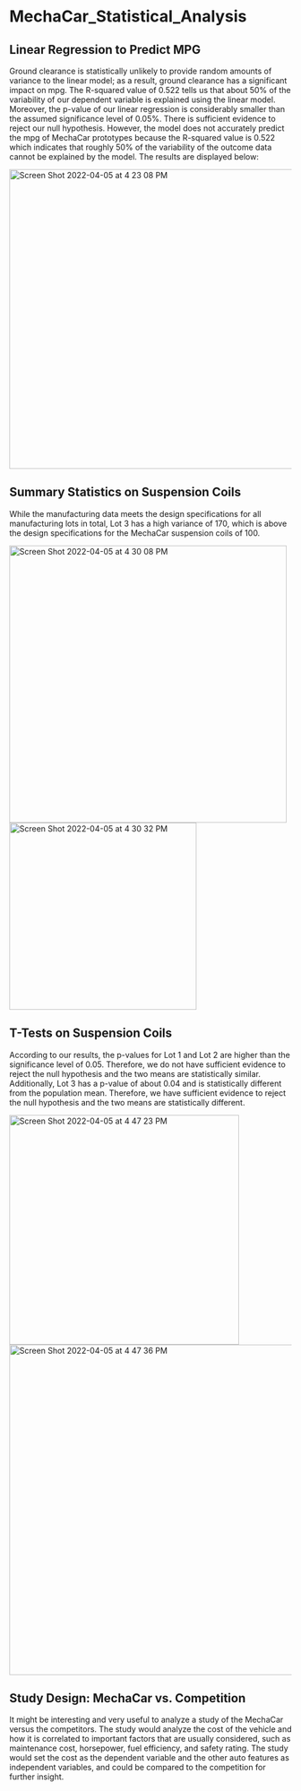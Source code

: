 # MechaCar_Statistical_Analysis

## Linear Regression to Predict MPG
Ground clearance is statistically unlikely to provide random amounts of variance to the linear model; as a result, ground clearance has a significant impact on mpg. The R-squared value of 0.522 tells us that about 50% of the variability of our dependent variable is explained using the linear model. Moreover, the p-value of our linear regression is considerably smaller than the assumed significance level of 0.05%. There is sufficient evidence to reject our null hypothesis. However, the model does not accurately predict the mpg of MechaCar prototypes because the R-squared value is 0.522 which indicates that roughly 50% of the variability of the outcome data cannot be explained by the model. The results are displayed below:

<img width="535" alt="Screen Shot 2022-04-05 at 4 23 08 PM" src="https://user-images.githubusercontent.com/92702922/161851944-f97e6347-6e79-4564-bed3-73a8c248ecad.png">

## Summary Statistics on Suspension Coils
While the manufacturing data meets the design specifications for all manufacturing lots in total, Lot 3 has a high variance of 170, which is above the design specifications for the MechaCar suspension coils of 100.

<img width="495" alt="Screen Shot 2022-04-05 at 4 30 08 PM" src="https://user-images.githubusercontent.com/92702922/161852972-2654d76a-6545-48e4-8a8d-9129fc86318e.png">
<img width="334" alt="Screen Shot 2022-04-05 at 4 30 32 PM" src="https://user-images.githubusercontent.com/92702922/161853023-cad82d77-3402-4356-98dd-6c524a86c5a3.png">

## T-Tests on Suspension Coils
According to our results, the p-values for Lot 1 and Lot 2 are higher than the significance level of 0.05. Therefore, we do not have sufficient evidence to reject the null hypothesis and the two means are statistically similar. Additionally, Lot 3 has a p-value of about 0.04 and is statistically different from the population mean. Therefore, we have sufficient evidence to reject the null hypothesis and the two means are statistically different.

<img width="410" alt="Screen Shot 2022-04-05 at 4 47 23 PM" src="https://user-images.githubusercontent.com/92702922/161855239-9cbf5bee-55ba-4fc1-8e4c-26f9e2eb3cb9.png">
<img width="590" alt="Screen Shot 2022-04-05 at 4 47 36 PM" src="https://user-images.githubusercontent.com/92702922/161855251-d78f07c1-16c1-4a21-b605-b762fcd41d4a.png">

## Study Design: MechaCar vs. Competition
It might be interesting and very useful to analyze a study of the MechaCar versus the competitors. The study would analyze the cost of the vehicle and how it is correlated to important factors that are usually considered, such as maintenance cost, horsepower, fuel efficiency, and safety rating. The study would set the cost as the dependent variable and the other auto features as independent variables, and could be compared to the competition for further insight.
